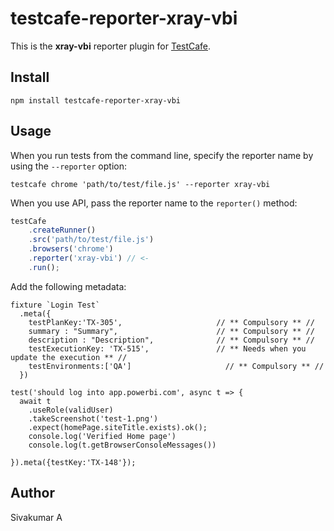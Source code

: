 # testcafe-reporter-xray-vbi

This is the **xray-vbi** reporter plugin for [TestCafe](http://devexpress.github.io/testcafe).

## Install

```
npm install testcafe-reporter-xray-vbi
```

## Usage

When you run tests from the command line, specify the reporter name by using the `--reporter` option:

```
testcafe chrome 'path/to/test/file.js' --reporter xray-vbi
```


When you use API, pass the reporter name to the `reporter()` method:

```js
testCafe
    .createRunner()
    .src('path/to/test/file.js')
    .browsers('chrome')
    .reporter('xray-vbi') // <-
    .run();
```

Add the following metadata:

```
fixture `Login Test`
  .meta({
    testPlanKey:'TX-305',                     // ** Compulsory ** //
    summary : "Summary",                      // ** Compulsory ** //
    description : "Description",              // ** Compulsory ** //
    testExecutionKey: 'TX-515',               // ** Needs when you update the execution ** //  
    testEnvironments:['QA']                     // ** Compulsory ** //
  })
  
test('should log into app.powerbi.com', async t => {
  await t
    .useRole(validUser)
    .takeScreenshot('test-1.png')
    .expect(homePage.siteTitle.exists).ok();
    console.log('Verified Home page')
    console.log(t.getBrowserConsoleMessages())
    
}).meta({testKey:'TX-148'});
```

## Author
Sivakumar A
